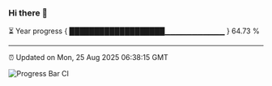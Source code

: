 ### Hi there 👋

⏳ Year progress { ███████████████████▁▁▁▁▁▁▁▁▁▁▁ } 64.73 %

---

⏰ Updated on Mon, 25 Aug 2025 06:38:15 GMT

![Progress Bar CI](https://github.com/ZhaoGui/ZhaoGui/workflows/Progress%20Bar%20CI/badge.svg)
